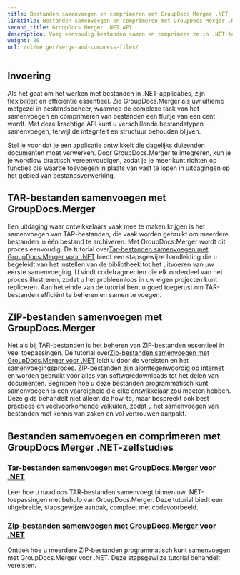 ```yaml
---
title: Bestanden samenvoegen en comprimeren met GroupDocs Merger .NET
linktitle: Bestanden samenvoegen en comprimeren met GroupDocs Merger .NET
second_title: GroupDocs.Merger .NET API
description: Voeg eenvoudig bestanden samen en comprimeer ze in .NET-toepassingen met GroupDocs.Merger. Bekijk tutorials voor het stapsgewijs samenvoegen van TAR- en ZIP-bestanden.
weight: 20
url: /nl/merger/merge-and-compress-files/
---
```

## Invoering

Als het gaat om het werken met bestanden in .NET-applicaties, zijn flexibiliteit en efficiëntie essentieel. Zie GroupDocs.Merger als uw ultieme metgezel in bestandsbeheer, waarmee de complexe taak van het samenvoegen en comprimeren van bestanden een fluitje van een cent wordt. Met deze krachtige API kunt u verschillende bestandstypen samenvoegen, terwijl de integriteit en structuur behouden blijven.

Stel je voor dat je een applicatie ontwikkelt die dagelijks duizenden documenten moet verwerken. Door GroupDocs.Merger te integreren, kun je je workflow drastisch vereenvoudigen, zodat je je meer kunt richten op functies die waarde toevoegen in plaats van vast te lopen in uitdagingen op het gebied van bestandsverwerking.

## TAR-bestanden samenvoegen met GroupDocs.Merger

 Een uitdaging waar ontwikkelaars vaak mee te maken krijgen is het samenvoegen van TAR-bestanden, die vaak worden gebruikt om meerdere bestanden in één bestand te archiveren. Met GroupDocs.Merger wordt dit proces eenvoudig. De tutorial over[Tar-bestanden samenvoegen met GroupDocs.Merger voor .NET](./merge-tar-files/) biedt een stapsgewijze handleiding die u begeleidt van het instellen van de bibliotheek tot het uitvoeren van uw eerste samenvoeging. U vindt codefragmenten die elk onderdeel van het proces illustreren, zodat u het probleemloos in uw eigen projecten kunt repliceren. Aan het einde van de tutorial bent u goed toegerust om TAR-bestanden efficiënt te beheren en samen te voegen.

## ZIP-bestanden samenvoegen met GroupDocs.Merger

Net als bij TAR-bestanden is het beheren van ZIP-bestanden essentieel in veel toepassingen. De tutorial over[Zip-bestanden samenvoegen met GroupDocs.Merger voor .NET](./merge-zip-files/) leidt u door de vereisten en het samenvoegingsproces. ZIP-bestanden zijn alomtegenwoordig op internet en worden gebruikt voor alles van softwaredownloads tot het delen van documenten. Begrijpen hoe u deze bestanden programmatisch kunt samenvoegen is een vaardigheid die elke ontwikkelaar zou moeten hebben. Deze gids behandelt niet alleen de how-to, maar bespreekt ook best practices en veelvoorkomende valkuilen, zodat u het samenvoegen van bestanden met kennis van zaken en vol vertrouwen aanpakt.

## Bestanden samenvoegen en comprimeren met GroupDocs Merger .NET-zelfstudies
### [Tar-bestanden samenvoegen met GroupDocs.Merger voor .NET](./merge-tar-files/)
Leer hoe u naadloos TAR-bestanden samenvoegt binnen uw .NET-toepassingen met behulp van GroupDocs.Merger. Deze tutorial biedt een uitgebreide, stapsgewijze aanpak, compleet met codevoorbeeld.
### [Zip-bestanden samenvoegen met GroupDocs.Merger voor .NET](./merge-zip-files/)
Ontdek hoe u meerdere ZIP-bestanden programmatisch kunt samenvoegen met GroupDocs.Merger voor .NET. Deze stapsgewijze tutorial behandelt vereisten.